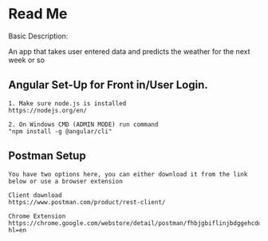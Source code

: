 # Read Me

Basic Description:

An app that takes user entered data and predicts the weather for the next week or so


## Angular Set-Up for Front in/User Login.
```
1. Make sure node.js is installed
https://nodejs.org/en/

2. On Windows CMD (ADMIN MODE) run command 
"npm install -g @angular/cli"
```
## Postman Setup
```
You have two options here, you can either download it from the link below or use a browser extension

Client download
https://www.postman.com/product/rest-client/

Chrome Extension
https://chrome.google.com/webstore/detail/postman/fhbjgbiflinjbdggehcddcbncdddomop?hl=en
```
